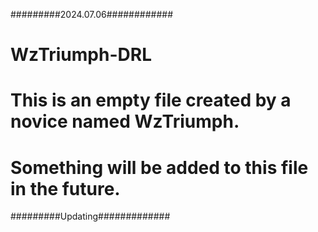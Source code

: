 #########2024.07.06############
# WzTriumph-DRL
# This is an empty file created by a novice named WzTriumph.
# Something will be added to this file in the future.

#########Updating#############
